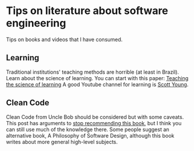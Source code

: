 # Tips on literature about software engineering
Tips on books and videos that I have consumed.


## Learning
Traditional institutions' teaching methods are horrible (at least in Brazil). 
Learn about the science of learning. You can start with this paper: [Teaching the science of learning](https://www.researchgate.net/publication/321667981_Teaching_the_science_of_learning) A good Youtube channel for learning is [Scott Young](https://www.youtube.com/@ScottHYoungVid).

## Clean Code
Clean Code from Uncle Bob should be considered but with some caveats. This post has arguments to [stop recommending this book](https://qntm.org/clean), but I think you can still use much of the knowledge there. Some people suggest an alternative book, A Philosophy of Software Design,
although this book writes about more general high-level subjects. 
